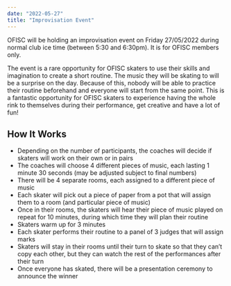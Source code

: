 ```yaml
---
date: "2022-05-27"
title: "Improvisation Event"
---
```


OFISC will be holding an improvisation event on Friday 27/05/2022 during normal club ice time (between 5:30 and 6:30pm). It is for OFISC members only.

The event is a rare opportunity for OFISC skaters to use their skills and imagination to create a short routine. The music they will be skating to will be a surprise on the day. Because of this, nobody will be able to practice their routine beforehand and everyone will start from the same point. This is a fantastic opportunity for OFISC skaters to experience having the whole rink to themselves during their performance, get creative and have a lot of fun!

## How It Works

*	Depending on the number of participants, the coaches will decide if skaters will work on their own or in pairs
*	The coaches will choose 4 different pieces of music, each lasting 1 minute 30 seconds (may be adjusted subject to final numbers)
*	There will be 4 separate rooms, each assigned to a different piece of music
*	Each skater will pick out a piece of paper from a pot that will assign them to a room (and particular piece of music)
*	Once in their rooms, the skaters will hear their piece of music played on repeat for 10 minutes, during which time they will plan their routine
*	Skaters warm up for 3 minutes
*	Each skater performs their routine to a panel of 3 judges that will assign marks
*	Skaters will stay in their rooms until their turn to skate so that they can’t copy each other, but they can watch the rest of the performances after their turn
*	Once everyone has skated, there will be a presentation ceremony to announce the winner
